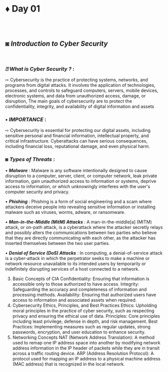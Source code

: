 # ♦ Day 01
</br>
</br>

## ◙ ***Introduction to Cyber Security***
 </br>

### ***⍰ What is Cyber Security ?*** : </br>
   ⇨ Cybersecurity is the practice of protecting systems, networks, and programs from digital attacks. It involves the application of technologies, processes, and controls to safeguard computers, servers, mobile devices, electronic systems, and data from unauthorized access, damage, or disruption, The main goals of cybersecurity are to protect the confidentiality, integrity, and availability of digital information and assets </br> 
 
 
 ### • ***IMPORTANCE*** : </br>
   ⇨ Cybersecurity is essential for protecting our digital assets, including sensitive personal and financial information, intellectual property, and critical infrastructure. Cyberattacks can have serious consequences, including financial loss, reputational damage, and even physical harm.

###  ***◙ Types of Threats*** :

• ***Malware*** : Malware is any software intentionally designed to cause disruption to a computer, server, client, or computer network, leak private information, gain unauthorized access to information or systems, deprive access to information, or which unknowingly interferes with the user's computer security and privacy.</br>

• ***Phishing*** : Phishing is a form of social engineering and a scam where attackers deceive people into revealing sensitive information or installing malware such as viruses, worms, adware, or ransomware. </br> 

• ***Man-in-the-Middle (MitM) Attacks*** : A man-in-the-middle[a] (MITM) attack, or on-path attack, is a cyberattack where the attacker secretly relays and possibly alters the communications between two parties who believe that they are directly communicating with each other, as the attacker has inserted themselves between the two user parties. </br>

• ***Denial of Service (DoS) Attacks*** : In computing, a denial-of-service attack is a cyber-attack in which the perpetrator seeks to make a machine or network resource unavailable to its intended users by temporarily or indefinitely disrupting services of a host connected to a network. </br>


3. Basic Concepts of CIA
Confidentiality: Ensuring that information is accessible only to those authorized to have access.
Integrity: Safeguarding the accuracy and completeness of information and processing methods.
Availability: Ensuring that authorized users have access to information and associated assets when required.
4. Cybersecurity Ethics, Principles, and Best Practices
Ethics: Upholding moral principles in the practice of cyber security, such as respecting privacy and ensuring the ethical use of data.
Principles: Core principles including least privilege, defense in depth, and risk management.
Best Practices: Implementing measures such as regular updates, strong passwords, encryption, and user education to enhance security.
5. Networking Concepts
NAT (Network Address Translation): A method used to remap one IP address space into another by modifying network address information in the IP header of packets while they are in transit across a traffic routing device.
ARP (Address Resolution Protocol): A protocol used for mapping an IP address to a physical machine address (MAC address) that is recognized in the local network.
